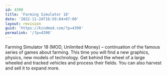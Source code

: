 ```yaml
---
id: 4390
title: 'Farming Simulator 18'
date: '2022-11-24T16:59:04+07:00'
layout: revision
guid: 'https://kindmod.com/?p=4390'
permalink: '/?p=4390'
---
```


Farming Simulator 18 (MOD, Unlimited Money) – continuation of the famous series of games about farming. This time you will find a new graphics, physics, new models of technology. Get behind the wheel of a large wheeled and tracked vehicles and process their fields. You can also harvest and sell it to expand more.